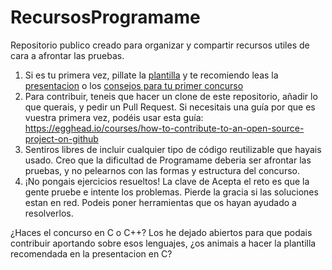 # RecursosProgramame
Repositorio publico creado para organizar y compartir recursos utiles de cara a afrontar las pruebas.

1. Si es tu primera vez, pillate la [plantilla](https://github.com/joseraez/RecursosProgramame/blob/master/ProgramamePlantilla.java) y te recomiendo leas la [presentacion](https://es.slideshare.net/JosRezRodrguez/introduccin-a-programame-concurso-espaol-de-programacion) o los [consejos para tu primer concurso](https://github.com/joseraez/RecursosProgramame/blob/master/Consejos%20para%20tu%20primer%20concurso.md)
2. Para contribuir, teneis que hacer un clone de este repositorio, añadir lo que querais, y pedir un Pull Request. Si necesitais una guía por que es vuestra primera vez, podéis usar esta guía: https://egghead.io/courses/how-to-contribute-to-an-open-source-project-on-github
3. Sentiros libres de incluir cualquier tipo de código reutilizable que hayais usado. Creo que la dificultad de Programame deberia ser afrontar las pruebas, y no pelearnos con las formas y estructura del concurso.
4. ¡No pongais ejercicios resueltos! La clave de Acepta el reto es que la gente pruebe e intente los problemas. Pierde la gracia si las soluciones estan en red. Podeis poner herramientas que os hayan ayudado a resolverlos.


¿Haces el concurso en C o C++? Los he dejado abiertos para que podais contribuir aportando sobre esos lenguajes, ¿os animais a hacer la plantilla recomendada en la presentacion en C?
